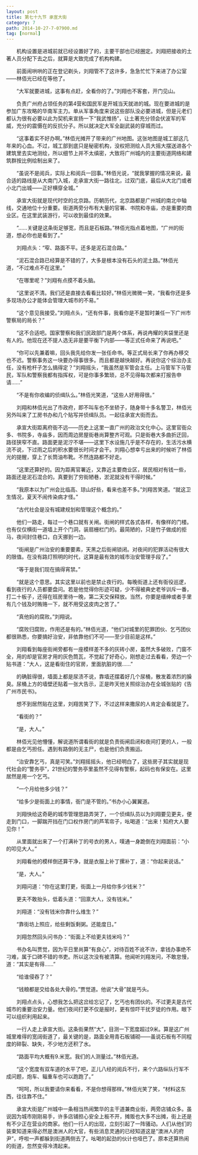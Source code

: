 ```yaml
---
layout: post
title: 第七十九节 承宣大街
category: 7
path: 2014-10-27-7-07900.md
tag: [normal]
---
```


　　机构设置是进城前就已经设置好了的，主要干部也已经圈定。刘翔把接收的土著人员分配下去之后，就算是大致完成了机构构建。

　　前面闹哄哄的正在登记剃头，刘翔管不了这许多，急急忙忙下来进了办公室——林佰光已经在等他了。

　　“大军就要进城，这事有点赶，全看你的了。”刘翔也不客套，开门见山。

　　负责广州府占领任务的第4营和国民军是开城当天就进的城。现在要进城的是参加广东攻略的华南军主力。单从军事角度来说这些部队没必要进城，但是元老们都认为很有必要以此为契机来宣扬一下“我武惟扬”，让土著充分领会伏波军的军威，充分的震慑在的反抗分子。所以就决定大军全副武装的穿城而过。

　　“这事着实不好办啊。”林佰光摊开了带来的广州地图。这张地图是城工部这几年来的心血。不过，城工部到底只是秘密机构，没权把测绘人员大摇大摆送进各个建筑里去实地测绘，所以细节上并不太缜密，大致将广州城内的主要街道网络和建筑群按比例绘制出来了。

　　“虽说不是阅兵，实际上和阅兵一回事。”林佰光说，“就我掌握的情况来说，最合适的路线是从大南门入城，走承宣大街一路往北，过双门底，最后从大北门或者小北门出城——正好横穿全城。”

　　承宣大街就是现代时空的北京路。历朝历代，北京路都是广州城的南北中轴线，交通地位十分重要。街道两旁分布有大量的官署、书院和寺庙，亦是重要的商业区。在这里武装游行，可以收到最佳的效果。

　　“……关键是这条街足够宽，而且是石板路。”林佰光指点着地图，“广州的街道，想必你也是看到了。”

　　刘翔点头：“窄、路面不平。还多是泥石混合路。”

　　“泥石混合路已经算是不错的了，大多是根本没有石头的泥土路。”林佰光道，“不过难点不在这里。”

　　“在哪里呢？”刘翔有点摸不着头脑。

　　“这里说不清。我们还是直接去看看比较好。”林佰光微微一笑，“我看你还是多多现场办公才能体会管理大城市的不易。”

　　“这个意见我接受。”刘翔点头，“还有件事，我看你是不是暂时兼任一下广州市警察局的局长？”

　　“这不合适吧。国家警察和我们民政部门是两个体系，再说冉耀的夹袋里还是有人的。他现在还不提人选无非是要平衡下内部——等正式任命来了再说吧。”

　　“你可以先兼着嘛，回头我先给你发一张任命书。等正式局长来了你再办移交也不迟。警察事务这一块要办得事很多。而且都是越快越好。再说你这个综治办主任，没有枪杆子怎么搞得定？”刘翔摇头，“我虽然是军管会主任。上马管军下马管民，军队和警察我都有指挥权，可是你事多繁琐，总不见得每次都来打报告申请……”

　　“不是有你收编的侦缉队么。”林佰光笑道，“这些人好用得很。”

　　刘翔和林佰光出了市政府，即不叫车也不坐轿子，随身带十多名警卫，林佰光另外叫来了工房书办和几个贴写并侦缉队员。一起往承宣大街而去。

　　承宣大街距离府衙不远——历史上这里一直广州的政治文化中心。这里官衙众多、书院多，寺庙多，因而周边房屋街巷尚算整齐可观。只是街巷大多曲折迂回，路径狭窄不直。路面更是泥泞不堪——这里下水设施几乎是不存在的，生活污水横流不说，下过雨之后的积水要很长时间才会干。刘翔心想幸亏出来的时候听了林佰光的提醒，穿上了长筒油布靴。不然连路都不好走。

　　“这里还算好的。因为距离官署近，又靠近主要商业区，居民相对有钱一些，路面还是泥石混合的。真要到了穷街陋巷，淤泥就没有干得时候。”

　　“我原本以为广州会比临高、琼山好些，看来也差不多。”刘翔苦笑道。“就这卫生情况，夏天不闹传染病才怪。”

　　“古代社会是没有城建规划和管理这个概念的。”

　　他们一路走，每过一个巷口就有关闸。街闸的样式各式各样，有像样的门楼。也有仅仅横街一道墙上开个门洞，装扇栅栏门的。最简陋的，只是竹子做成的拒马，夜间封住巷口，白天挪到一边。

　　“街闸是广州治安的重要要素，天黑之后街闸锁闭。对夜间的犯罪活动有很大的限值。在没有路灯照明的时代，这算是最有效的城市治安管理手段了。”

　　“等于是我们现在搞得宵禁。”

　　“就是这个意思。其实这里以前也是禁止夜行的。每晚街道上还有衙役巡逻，看到夜行的人员都要盘问。若是他觉得你形迹可疑，少不得被典史老爷训斥一番，打二十板子，还得在班房里待一晚，第二天交保释放。当然，你要是缙绅或者手里有几个钱及时贿赂一下，就不用受这皮肉之苦了。”

　　“真他妈的腐败。”刘翔说。

　　“腐败归腐败，作用还是有的。”林佰光道，“他们对城里的犯罪团伙、乞丐团伙都很熟悉，你要搞好治安，非依靠他们不可——至少目前是这样。”

　　刘翔看到每座街闸旁都有一座模样差不多的灰砖小房，虽然大多破败，门窗不全，用的却是官房才用的灰色筒瓦，不觉起了好奇心，刚想走过去看看，旁边一个贴书道：“大人，这是看街住的官房，里面肮脏的很……”

　　的确脏得很，墙面上都是尿渍不说，靠墙还摆着好几个尿桶，散发着浓烈的臊臭。尿桶上方的墙壁还贴着一张大告示，正是昨天他关照综治办在全城张贴的《告广州市民书》。

　　想不到居然贴在这里，刘翔苦笑了下，不过这样来撒尿的人肯定会看就是了。

　　“看街的？”

　　“是，大人。”

　　林佰光见他懵懂，解说道所谓看街的就是负责街闸启闭和夜间打更的人，一般都是由乞丐担任。遇到有路倒的无主尸，也是他们负责搬运。

　　“治安靠乞丐，真是可笑。”刘翔摇摇头，他已经明白了，这些房子其实就是现代社会的“警务亭”，21世纪的警务亭里虽然不见得有警察，起码也有保安在。这里居然是用一个乞丐。

　　“一个月给他多少钱？”

　　“给多少是街面上的事情，衙门是不管的。”书办小心翼翼道。

　　刘翔快给这奇葩的城市管理思路弄哭了，一个侦缉队员以为刘翔要见更夫，便走到门口，一脚踹开挡在门口权作房门的芦苇帘子，吆喝道：“出来！知府大人要见你！”

　　从里面就出来了一个打满补丁的号衣的男人，噗通一身跪倒在刘翔面前：“小的叩见大人。”

　　刘翔看他的模样倒还算干净，就是衣服上补丁摞补丁，道：“你起来说话。”

　　“是，大人。”

　　刘翔问道：“你在这里打更，街面上一月给你多少钱米？”

　　更夫不敢抬头，低着头道：“回禀大人，没有钱米。”

　　刘翔道：“没有钱米你靠什么维生？”

　　“靠街坊上照应，给些剩饭剩粥。还能度日。”

　　刘翔忽然回头问书办：“街面上不给更夫钱米吗？”

　　书办名叫贾觉，因为平日里尚算“有良心”，对待百姓不讹不诈，拿钱办事绝不刁难，属于口碑不错的书吏。所以这次没有被清算。他闻听刘翔发问，不敢怠慢，道：“其实是有得……”

　　“给谁侵吞了？”

　　“钱粮都是交给各处大骨的。”贾觉道。他说“大骨”就是丐头。

　　刘翔点点头，心想我怎么把这岔给忘记了，乞丐也有团伙的。不过更夫是古代城市的重要治安力量。他们夜间打更不仅是报时，更有惊吓干扰歹徒的作用。眼下可以组织利用起来。

　　一行人走上承宣大街。这条街果然“大”，目测一下宽度超过9米。算是这广州城里难得的宽阔街道了，最关键的是，路面全用青石板铺砌——虽说石板有不同程度的碎裂、缺失，不少地方还积了水。

　　“路面平均大概有9.米宽。我们的人测量过。”林佰光道。

　　“这个宽度有双车道的水平了吧，正儿八经的阅兵不行，来个六路纵队行军不成问题，炮车、辎重车也可以跑跑了。”

　　“呵呵，所以我要请你来看看，不是你想得那样。”林佰光笑了笑，“材料这东西，往往靠不住。”

　　承宣大街是广州城中一条相当热闹繁华的主干道兼商业街，两旁店铺众多。虽说因为城市刚刚易手，许多店铺担心安全上板不开，摊贩也大多不出摊，街上还是有不少正在营业的商家。他们一行人的出现，立刻引起了一阵骚动。人们从他们的装束知道来得必然是澳洲人的大官，有些消息灵通的已经知道这是“澳洲人的府尹”，呼啦一声都躲到街道两侧去了。吆喝的起劲的伙计也哑巴了。原本还算热闹的街道，忽然变得冷清起来。
